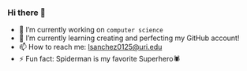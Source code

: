 ### Hi there 👋

- 🔭 I’m currently working on ``computer science``
- 🌱 I’m currently learning creating and perfecting my GitHub account! 
- 📫 How to reach me: lsanchez0125@uri.edu
- ⚡ Fun fact: Spiderman is my favorite Superhero🕷

